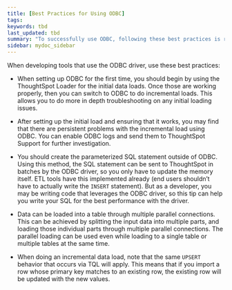 ```yaml
---
title: [Best Practices for Using ODBC]
tags:
keywords: tbd
last_updated: tbd
summary: "To successfully use ODBC, following these best practices is recommended."
sidebar: mydoc_sidebar
---
```


When developing tools that use the ODBC driver, use these best practices:

* When setting up ODBC for the first time, you should begin by using the ThoughtSpot Loader for the initial data loads. Once those are working properly, then you can switch to ODBC to do incremental loads. This allows you to do more in depth troubleshooting on any initial loading issues.

* After setting up the initial load and ensuring that it works, you may find that there are persistent problems with the incremental load using ODBC. You can enable ODBC logs and send them to ThoughtSpot Support for further investigation.

* You should create the parameterized SQL statement outside of ODBC. Using this method, the SQL statement can be sent to ThoughtSpot in batches by the ODBC driver, so you only have to update the memory itself. ETL tools have this implemented already (end users shouldn’t have to actually write the `INSERT` statement). But as a developer, you may be writing code that leverages the ODBC driver, so this tip can help you write your SQL for the best performance with the driver.

* Data can be loaded into a table through multiple parallel connections. This can be achieved by splitting the input data into multiple parts, and loading those individual parts through multiple parallel connections. The parallel loading can be used even while loading to a single table or multiple tables at the same time.

* When doing an incremental data load, note that the same `UPSERT` behavior that occurs via TQL will apply. This means that if you import a row whose primary key matches to an existing row, the existing row will be updated with the new values.
